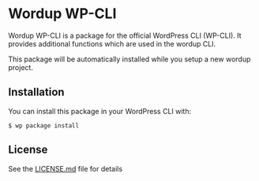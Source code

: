 Wordup WP-CLI
=============

Wordup WP-CLI is a package for the official WordPress CLI (WP-CLI). It provides additional functions which are used in the wordup CLI. 

This package will be automatically installed while you setup a new wordup project. 

## Installation

You can install this package in your WordPress CLI with:

```sh-session
$ wp package install
```

## License

See the [LICENSE.md](LICENSE.md) file for details